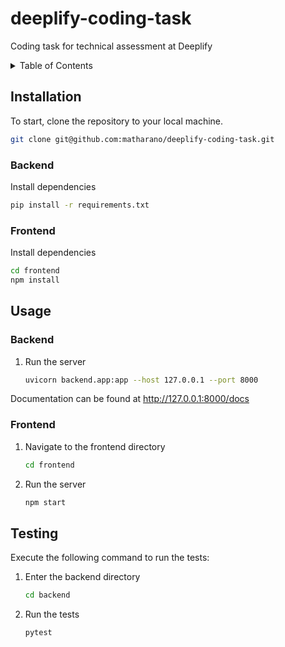 # deeplify-coding-task
Coding task for technical assessment at Deeplify

<!-- TABLE OF CONTENTS -->
<details>
  <summary>Table of Contents</summary>
  <ol>
    <li><a href="#installation">Installation</a></li>
    <li><a href="#usage">Usage</a></li>
    <li><a href="#testing">Testing</a></li>
  </ol>
</details>

## Installation

To start, clone the repository to your local machine.
```sh
git clone git@github.com:matharano/deeplify-coding-task.git
```

### Backend

Install dependencies
```sh
pip install -r requirements.txt
```

### Frontend

Install dependencies
```sh
cd frontend
npm install
```

## Usage

### Backend

1. Run the server
   ```sh
   uvicorn backend.app:app --host 127.0.0.1 --port 8000
   ```

Documentation can be found at http://127.0.0.1:8000/docs

### Frontend

1. Navigate to the frontend directory
   ```sh
   cd frontend
   ```
2. Run the server
   ```sh
   npm start
   ```

## Testing

Execute the following command to run the tests:

1. Enter the backend directory
   ```sh
   cd backend
   ```
2. Run the tests
    ```sh
    pytest
    ```